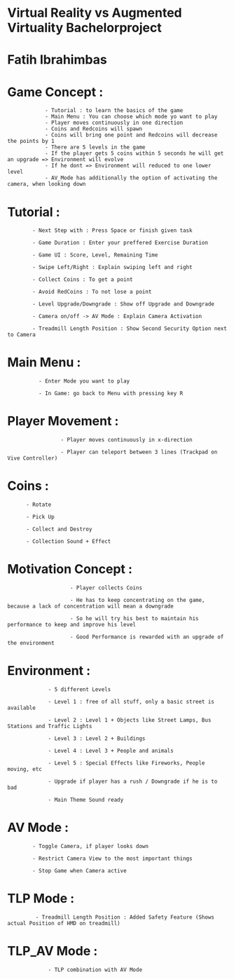 # Virtual Reality vs Augmented Virtuality Bachelorproject

# Fatih Ibrahimbas

# Game Concept :
                - Tutorial : to learn the basics of the game
                - Main Menu : You can choose which mode yo want to play
                - Player moves continuously in one direction
                - Coins and Redcoins will spawn
                - Coins will bring one point and Redcoins will decrease the points by 1
                - There are 5 levels in the game
                - If the player gets 5 coins within 5 seconds he will get an upgrade => Environment will evolve
                - If he dont => Environment will reduced to one lower level
                - AV_Mode has additionally the option of activating the camera, when looking down

# Tutorial :  
            - Next Step with : Press Space or finish given task

            - Game Duration : Enter your preffered Exercise Duration

            - Game UI : Score, Level, Remaining Time

            - Swipe Left/Right : Explain swiping left and right

            - Collect Coins : To get a point

            - Avoid RedCoins : To not lose a point

            - Level Upgrade/Downgrade : Show off Upgrade and Downgrade

            - Camera on/off -> AV Mode : Explain Camera Activation

            - Treadmill Length Position : Show Second Security Option next to Camera

# Main Menu : 
              - Enter Mode you want to play

              - In Game: go back to Menu with pressing key R

# Player Movement : 
                     - Player moves continuously in x-direction

                     - Player can teleport between 3 lines (Trackpad on Vive Controller)

# Coins :
          - Rotate 

          - Pick Up

          - Collect and Destroy

          - Collection Sound + Effect

# Motivation Concept :
                        - Player collects Coins
 
                        - He has to keep concentrating on the game, because a lack of concentration will mean a downgrade

                        - So he will try his best to maintain his performance to keep and improve his level

                        - Good Performance is rewarded with an upgrade of the environment

# Environment :
                 - 5 different Levels

                 - Level 1 : free of all stuff, only a basic street is available

                 - Level 2 : Level 1 + Objects like Street Lamps, Bus Stations and Traffic Lights

                 - Level 3 : Level 2 + Buildings

                 - Level 4 : Level 3 + People and animals

                 - Level 5 : Special Effects like Fireworks, People moving, etc

                 - Upgrade if player has a rush / Downgrade if he is to bad

                 - Main Theme Sound ready

# AV Mode : 
            - Toggle Camera, if player looks down

            - Restrict Camera View to the most important things

            - Stop Game when Camera active

# TLP Mode : 
             - Treadmill Length Position : Added Safety Feature (Shows actual Position of HMD on treadmill)

# TLP_AV Mode : 
                 - TLP combination with AV Mode